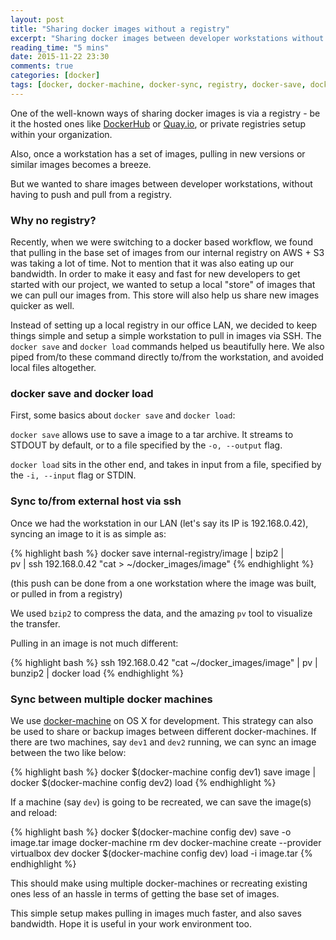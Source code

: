 ```yaml
---
layout: post
title: "Sharing docker images without a registry"
excerpt: "Sharing docker images between developer workstations without a registry"
reading_time: "5 mins"
date: 2015-11-22 23:30
comments: true
categories: [docker]
tags: [docker, docker-machine, docker-sync, registry, docker-save, docker-load]
---
```


One of the well-known ways of sharing docker images is via a registry - be it the hosted ones like [DockerHub](https://hub.docker.com/) or [Quay.io](https://quay.io/), or private registries setup within your organization.

Also, once a workstation has a set of images, pulling in new versions or similar images becomes a breeze.

But we wanted to share images between developer workstations, without having to push and pull from a registry.

### Why no registry?

Recently, when we were switching to a docker based workflow, we found that pulling in the base set of images from our internal registry on AWS + S3 was taking a lot of time. Not to mention that it was also eating up our bandwidth. In order to make it easy and fast for new developers to get started with our project, we wanted to setup a local "store" of images that we can pull our images from. This store will also help us share new images quicker as well.

Instead of setting up a local registry in our office LAN, we decided to keep things simple and setup a simple workstation to pull in images via SSH. The `docker save` and `docker load` commands helped us beautifully here. We also piped from/to these command directly to/from the workstation, and avoided local files altogether.

### docker save and docker load

First, some basics about `docker save` and `docker load`:

`docker save` allows use to save a image to a tar archive. It streams to STDOUT by default, or to a file specified by the `-o, --output` flag.

`docker load` sits in the other end, and takes in input from a file, specified by the `-i, --input` flag or STDIN.

### Sync to/from external host via ssh

Once we had the workstation in our LAN (let's say its IP is 192.168.0.42), syncing an image to it is as simple as:

{% highlight bash %}
docker save internal-registry/image | bzip2 | \
  pv | ssh 192.168.0.42 "cat > ~/docker_images/image"
{% endhighlight %}

(this push can be done from a one workstation where the image was built, or pulled in from a registry)

We used `bzip2` to compress the data, and the amazing `pv` tool to visualize the transfer.

Pulling in an image is not much different:

{% highlight bash %}
ssh 192.168.0.42 "cat ~/docker_images/image" | pv | \
  bunzip2 | docker load
{% endhighlight %}

### Sync between multiple docker machines

We use [docker-machine](https://docs.docker.com/machine/) on OS X for development. This strategy can also be used to share or backup images between different docker-machines. If there are two machines, say `dev1` and `dev2` running, we can sync an image between the two like below:

{% highlight bash %}
docker $(docker-machine config dev1) save image | \
  docker $(docker-machine config dev2) load
{% endhighlight %}

If a machine (say `dev`) is going to be recreated, we can save the image(s) and reload:

{% highlight bash %}
docker $(docker-machine config dev) save -o image.tar image
docker-machine rm dev
docker-machine create --provider virtualbox dev
docker $(docker-machine config dev) load -i image.tar
{% endhighlight %}

This should make using multiple docker-machines or recreating existing ones less of an hassle in terms of getting the base set of images.

This simple setup makes pulling in images much faster, and also saves bandwidth. Hope it is useful in your work environment too.
